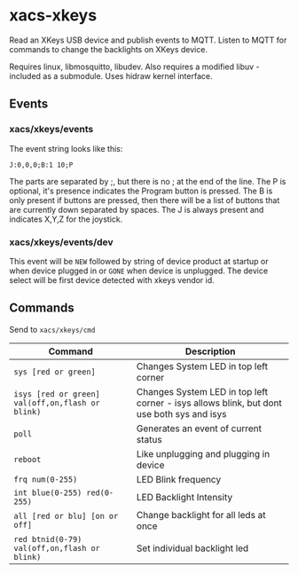 # xacs-xkeys

Read an XKeys USB device and publish events to MQTT. Listen to MQTT for commands to change the backlights on XKeys device.

Requires linux, libmosquitto, libudev. Also requires a modified libuv - included as a submodule. Uses hidraw kernel interface.

## Events

### xacs/xkeys/events

The event string looks like this:
```
J:0,0,0;B:1 10;P
```

The parts are separated by ;, but there is no ; at the end of the line. The P is optional, it's presence indicates the Program button is pressed. The B is only present if buttons are pressed, then there will be a list of buttons that are currently down separated by spaces. The J is always present and indicates X,Y,Z for the joystick.

### xacs/xkeys/events/dev

This event will be `NEW` followed by string of device product at startup or when device plugged in or `GONE` when device is unplugged. The device select will be first device detected with xkeys vendor id.

## Commands

Send to ```xacs/xkeys/cmd```

| Command | Description |
| --- | --- |
| `sys [red or green]` | Changes System LED in top left corner |
| `isys [red or green] val(off,on,flash or blink)` | Changes System LED in top left corner - isys allows blink, but dont use both sys and isys |
| `poll` | Generates an event of current status |
| `reboot` | Like unplugging and plugging in device |
| `frq num(0-255)` | LED Blink frequency |
| `int blue(0-255) red(0-255)` | LED Backlight Intensity |
| `all [red or blu] [on or off]` | Change backlight for all leds at once |
| `red btnid(0-79) val(off,on,flash or blink)` | Set individual backlight led |

